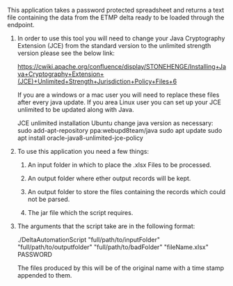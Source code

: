 This application takes a password protected spreadsheet and returns a text file containing the data from the ETMP delta ready to be loaded through the endpoint.

1. In order to use this tool you will need to change your Java Cryptography Extension (JCE) from the standard version to the unlimited strength version please see the below link:

    https://cwiki.apache.org/confluence/display/STONEHENGE/Installing+Java+Cryptography+Extension+(JCE)+Unlimited+Strength+Jurisdiction+Policy+Files+6

    If you are a windows or a mac user you will need to replace these files after every java update. If you area Linux user you can set up your JCE unlimited to be updated along with Java.

    JCE unlimited installation Ubuntu change java version as necessary:
    sudo add-apt-repository ppa:webupd8team/java
    sudo apt update
    sudo apt install oracle-java8-unlimited-jce-policy

2. To use this application you need a few things:

   1. An input folder in which to place the .xlsx 
   Files to be processed.
        
   2. An output folder where ether output records will be kept.
        
   3. An output folder to store the files containing the records which could not be parsed.
        
   4. The jar file which the script requires.
        
        
3. The arguments that the script take are in the following format: 

   ./DeltaAutomationScript "full/path/to/inputFolder" "full/path/to/outputfolder" "full/path/to/badFolder" "fileName.xlsx" PASSWORD

   The files produced by this will be of the original name with a time stamp appended to them.


